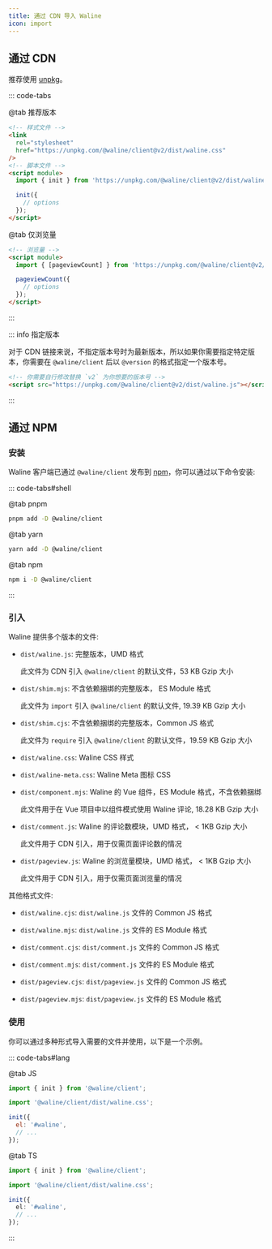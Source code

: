 ```yaml
---
title: 通过 CDN 导入 Waline
icon: import
---
```


<!-- more -->

## 通过 CDN

推荐使用 [unpkg](https://unpkg.com/@waline/client)。

::: code-tabs

@tab 推荐版本

```html
<!-- 样式文件 -->
<link
  rel="stylesheet"
  href="https://unpkg.com/@waline/client@v2/dist/waline.css"
/>
<!-- 脚本文件 -->
<script module>
  import { init } from 'https://unpkg.com/@waline/client@v2/dist/waline.mjs';

  init({
    // options
  });
</script>
```

@tab 仅浏览量

```html
<!-- 浏览量 -->
<script module>
  import { [pageviewCount] } from 'https://unpkg.com/@waline/client@v2/dist/pageview.mjs';

  pageviewCount({
    // options
  });
</script>
```

:::

::: info 指定版本

对于 CDN 链接来说，不指定版本号时为最新版本，所以如果你需要指定特定版本，你需要在 `@waline/client` 后以 `@version` 的格式指定一个版本号。

```html
<!-- 你需要自行修改替换 `v2` 为你想要的版本号 -->
<script src="https://unpkg.com/@waline/client@v2/dist/waline.js"></script>
```

:::

## 通过 NPM

### 安装

Waline 客户端已通过 `@waline/client` 发布到 [npm](https://www.npmjs.com/package/@waline/client)，你可以通过以下命令安装:

::: code-tabs#shell

@tab pnpm

```bash
pnpm add -D @waline/client
```

@tab yarn

```bash
yarn add -D @waline/client
```

@tab npm

```bash
npm i -D @waline/client
```

:::

### 引入

Waline 提供多个版本的文件:

- `dist/waline.js`: 完整版本，UMD 格式

  此文件为 CDN 引入 `@waline/client` 的默认文件，53 KB Gzip 大小

- `dist/shim.mjs`: 不含依赖捆绑的完整版本， ES Module 格式

  此文件为 `import` 引入 `@waline/client` 的默认文件, 19.39 KB Gzip 大小

- `dist/shim.cjs`: 不含依赖捆绑的完整版本，Common JS 格式

  此文件为 `require` 引入 `@waline/client` 的默认文件，19.59 KB Gzip 大小

- `dist/waline.css`: Waline CSS 样式

- `dist/waline-meta.css`: Waline Meta 图标 CSS

- `dist/component.mjs`: Waline 的 Vue 组件，ES Module 格式，不含依赖捆绑

  此文件用于在 Vue 项目中以组件模式使用 Waline 评论, 18.28 KB Gzip 大小

- `dist/comment.js`: Waline 的评论数模块，UMD 格式， < 1KB Gzip 大小

  此文件用于 CDN 引入，用于仅需页面评论数的情况

- `dist/pageview.js`: Waline 的浏览量模块，UMD 格式， < 1KB Gzip 大小

  此文件用于 CDN 引入，用于仅需页面浏览量的情况

其他格式文件:

- `dist/waline.cjs`: `dist/waline.js` 文件的 Common JS 格式

- `dist/waline.mjs`: `dist/waline.js` 文件的 ES Module 格式

- `dist/comment.cjs`: `dist/comment.js` 文件的 Common JS 格式

- `dist/comment.mjs`: `dist/comment.js` 文件的 ES Module 格式

- `dist/pageview.cjs`: `dist/pageview.js` 文件的 Common JS 格式

- `dist/pageview.mjs`: `dist/pageview.js` 文件的 ES Module 格式

### 使用

你可以通过多种形式导入需要的文件并使用，以下是一个示例。

::: code-tabs#lang

@tab JS

```js
import { init } from '@waline/client';

import '@waline/client/dist/waline.css';

init({
  el: '#waline',
  // ...
});
```

@tab TS

```ts
import { init } from '@waline/client';

import '@waline/client/dist/waline.css';

init({
  el: '#waline',
  // ...
});
```

:::
